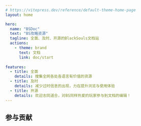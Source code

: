 ```yaml
---
# https://vitepress.dev/reference/default-theme-home-page
layout: home

hero:
  name: "BSDoc"
  text: "BS攻略资源"
  tagline: 全面、及时、开源的BlackSouls文档站
  actions:
    - theme: brand
      text: 文档
      link: doc/start
    
features:
  - title: 全面
    details: 搜集全网各处各语言有价值的资源
  - title: 及时
    details: 减少过时信息的出现，力在提升浏览与使用体验
  - title: 开源
    details: 欢迎志同道合，对BS同样热爱的玩家参与到文档的编辑！
---
```


## 参与贡献


